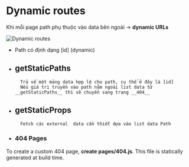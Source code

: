 # Dynamic routes

Khi mỗi page path phụ thuộc vào data bên ngoài -> __dynamic URLs__

![Dynamic routes](https://nextjs.org/static/images/learn/dynamic-routes/page-path-external-data.png)

- Path có định dạng [id] (dynamic)

- ## getStaticPaths
        Trả về một mảng data hợp lệ cho path, cụ thể ở đây là [id]
        Nếu giá trị truyền vào path nằm ngoài list data từ __getStaticPaths__ thì sẽ chuyển sang trang __404__

- ## getStaticProps
        Fetch các external  data cần thiết dựa vào list data Path

- ### 404 Pages
To create a custom 404 page, __create pages/404.js__. This file is statically generated at build time.